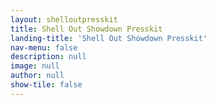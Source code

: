 ```yaml
---
layout: shelloutpresskit
title: Shell Out Showdown Presskit
landing-title: 'Shell Out Showdown Presskit'
nav-menu: false
description: null
image: null
author: null
show-tile: false
---
```

